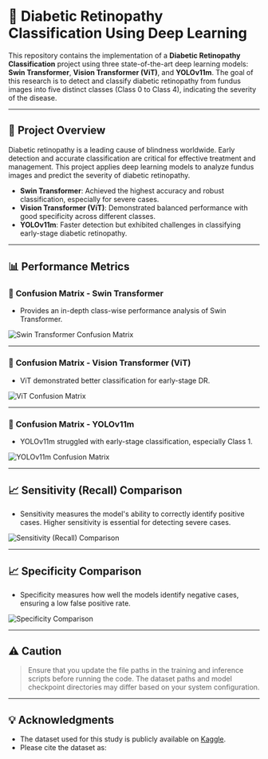 # 🚀 Diabetic Retinopathy Classification Using Deep Learning

This repository contains the implementation of a **Diabetic Retinopathy Classification** project using three state-of-the-art deep learning models: **Swin Transformer**, **Vision Transformer (ViT)**, and **YOLOv11m**. The goal of this research is to detect and classify diabetic retinopathy from fundus images into five distinct classes (Class 0 to Class 4), indicating the severity of the disease.

---

## 📌 **Project Overview**

Diabetic retinopathy is a leading cause of blindness worldwide. Early detection and accurate classification are critical for effective treatment and management. This project applies deep learning models to analyze fundus images and predict the severity of diabetic retinopathy.

- **Swin Transformer**: Achieved the highest accuracy and robust classification, especially for severe cases.
- **Vision Transformer (ViT)**: Demonstrated balanced performance with good specificity across different classes.
- **YOLOv11m**: Faster detection but exhibited challenges in classifying early-stage diabetic retinopathy.

---

## 📊 **Performance Metrics**

### 🔎 **Confusion Matrix - Swin Transformer**
- Provides an in-depth class-wise performance analysis of Swin Transformer.
  
![Swin Transformer Confusion Matrix](images/swin%20transformer%20confusion%20matrix.png)

---

### 🔎 **Confusion Matrix - Vision Transformer (ViT)**

- ViT demonstrated better classification for early-stage DR.

![ViT Confusion Matrix](images/vit%20confusion%20matrix.png)

---

### 🔎 **Confusion Matrix - YOLOv11m**

- YOLOv11m struggled with early-stage classification, especially Class 1.

![YOLOv11m Confusion Matrix](images/yolo%20confusion_matrix_normalized.png)

---

## 📈 **Sensitivity (Recall) Comparison**

- Sensitivity measures the model's ability to correctly identify positive cases. Higher sensitivity is essential for detecting severe cases.

![Sensitivity (Recall) Comparison](images/Sensitivity%20(Recall)%20Comparison.png)

---

## 📈 **Specificity Comparison**

- Specificity measures how well the models identify negative cases, ensuring a low false positive rate.

![Specificity Comparison](images/Specificity%20Comparison.png)

---

## ⚠️ **Caution**
> Ensure that you update the file paths in the training and inference scripts before running the code. The dataset paths and model checkpoint directories may differ based on your system configuration.

---

## 💡 **Acknowledgments**

- The dataset used for this study is publicly available on [Kaggle](https://www.kaggle.com/c/diabetic-retinopathy-detection/data).
- Please cite the dataset as:
  